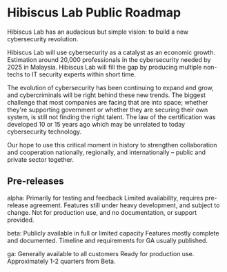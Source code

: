# Hibiscus Lab Public Roadmap
Hibiscus Lab has an audacious but simple vision: to build a new cybersecurity revolution.

Hibiscus Lab will use cybersecurity as a catalyst as an economic growth. Estimation around 20,000 professionals in the cybersecurity needed by 2025 in Malaysia. Hibiscus Lab will fill the gap by producing multiple non-techs to IT security experts within short time. 

The evolution of cybersecurity has been continuing to expand and grow, and cybercriminals will be right behind these new trends. The biggest challenge that most companies are facing that are into space; whether they're supporting government or whether they are securing their own system, is still not finding the right talent. The law of the certification was developed 10 or 15 years ago which may be unrelated to today cybersecurity technology.

Our hope to use this critical moment in history to strengthen collaboration and cooperation nationally, regionally, and internationally – public and private sector together. 

## Pre-releases
alpha: Primarily for testing and feedback
Limited availability, requires pre-release agreement. Features still under heavy development, and subject to change. Not for production use, and no documentation, or support provided.

beta: Publicly available in full or limited capacity
Features mostly complete and documented. Timeline and requirements for GA usually published. 

ga: Generally available to all customers
Ready for production use. Approximately 1-2 quarters from Beta.
